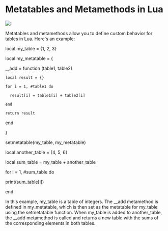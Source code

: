 # Metatables and Metamethods in Lua

![l](https://user-images.githubusercontent.com/116082827/234774869-5459e4e3-cf87-4577-9af1-7346257d44cd.jpeg)


Metatables and metamethods allow you to define custom behavior for tables in Lua. Here's an example:





local my_table = {1, 2, 3}



local my_metatable = {

  __add = function (table1, table2)

    local result = {}

    for i = 1, #table1 do

      result[i] = table1[i] + table2[i]

    end

    return result

  end

}



setmetatable(my_table, my_metatable)



local another_table = {4, 5, 6}

local sum_table = my_table + another_table



for i = 1, #sum_table do

  print(sum_table[i])

end

In this example, my_table is a table of integers. The __add metamethod is defined in my_metatable, which is then set as the metatable for my_table using the setmetatable function. When my_table is added to another_table, the __add metamethod is called and returns a new table with the sums of the corresponding elements in both tables.
